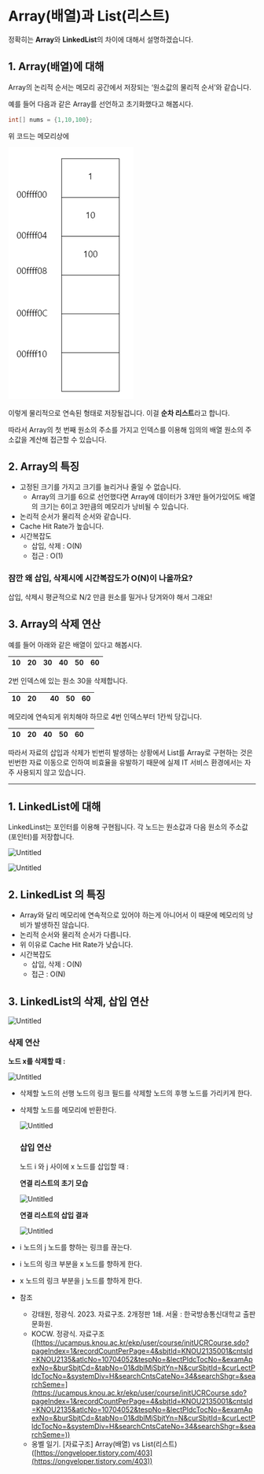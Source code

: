 # Array(배열)과 List(리스트)

정확히는 **Array**와 **LinkedList**의 차이에 대해서 설명하겠습니다.

## 1. Array(배열)에 대해

Array의 논리적 순서는 메모리 공간에서 저장되는 ‘원소값의 물리적 순서’와 같습니다.

예를 들어 다음과 같은 Array를 선언하고 초기화했다고 해봅시다.

```java
int[] nums = {1,10,100};
```

위 코드는 메모리상에

![Untitled](자료구조/Array(배열)과_List(리스트)/Untitled.png)

이렇게 물리적으로 연속된 형태로 저장될겁니다. 이걸 **순차 리스트**라고 합니다.

따라서 Array의 첫 번째 원소의 주소를 가지고 인덱스를 이용해 임의의 배열 원소의 주소값을 계산해 접근할 수 있습니다.

## 2. Array의 특징

- 고정된 크기를 가지고 크기를 늘리거나 줄일 수 없습니다.
    - Array의 크기를 6으로 선언했다면 Array에 데이터가 3개만 들어가있어도 배열의 크기는 6이고 3만큼의 메모리가 낭비될 수 있습니다.
- 논리적 순서가 물리적 순서와 같습니다.
- Cache Hit Rate가 높습니다.
- 시간복잡도
    - 삽입, 삭제 : O(N)
    - 접근 :  O(1)

### 잠깐 왜 삽입, 삭제시에 시간복잡도가 O(N)이 나올까요?

삽입, 삭제시 평균적으로 N/2 만큼 원소를 밀거나 당겨와야 해서 그래요!

## 3. Array의 삭제 연산

예를 들어 아래와 같은 배열이 있다고 해봅시다.

| 10 | 20 | 30 | 40 | 50 | 60 |
| --- | --- | --- | --- | --- | --- |

2번 인덱스에 있는 원소 30을 삭제합니다.

| 10 | 20 |  | 40 | 50 | 60 |
| --- | --- | --- | --- | --- | --- |

메모리에 연속되게 위치해야 하므로 4번 인덱스부터 1칸씩 당깁니다.

| 10 | 20 | 40 | 50 | 60 |  |
| --- | --- | --- | --- | --- | --- |

따라서 자료의 삽입과 삭제가 빈번히 발생하는 상황에서 List를 Array로 구현하는 것은 빈번한 자료 이동으로 인하여 비효율을 유발하기 때문에 실제 IT 서비스 환경에서는 자주 사용되지 않고 있습니다.

---

## 1. LinkedList에 대해

LinkedLinst는 포인터를 이용해 구현됩니다. 각 노드는 원소값과 다음 원소의 주소값(포인터)를 저장합니다.

![Untitled](Array(%E1%84%87%E1%85%A2%E1%84%8B%E1%85%A7%E1%86%AF)%E1%84%80%E1%85%AA%20List(%E1%84%85%E1%85%B5%E1%84%89%E1%85%B3%E1%84%90%E1%85%B3)%20f7c086211fdc410c9455bdf8d3893907/Untitled%201.png)

![Untitled](Array(%E1%84%87%E1%85%A2%E1%84%8B%E1%85%A7%E1%86%AF)%E1%84%80%E1%85%AA%20List(%E1%84%85%E1%85%B5%E1%84%89%E1%85%B3%E1%84%90%E1%85%B3)%20f7c086211fdc410c9455bdf8d3893907/Untitled%202.png)

## 2. LinkedList 의 특징

- Array와 달리 메모리에 연속적으로 있어야 하는게 아니어서 이 때문에 메모리의 낭비가 발생하진 않습니다.
- 논리적 순서와 물리적 순서가 다릅니다.
- 위 이유로 Cache Hit Rate가 낮습니다.
- 시간복잡도
    - 삽입, 삭제 : O(N)
    - 접근 : O(N)
    

## 3. LinkedList의 삭제, 삽입 연산

![Untitled](Array(%E1%84%87%E1%85%A2%E1%84%8B%E1%85%A7%E1%86%AF)%E1%84%80%E1%85%AA%20List(%E1%84%85%E1%85%B5%E1%84%89%E1%85%B3%E1%84%90%E1%85%B3)%20f7c086211fdc410c9455bdf8d3893907/Untitled%201.png)

### 삭제 연산

**노드 x를 삭제할 때 :**

![Untitled](Array(%E1%84%87%E1%85%A2%E1%84%8B%E1%85%A7%E1%86%AF)%E1%84%80%E1%85%AA%20List(%E1%84%85%E1%85%B5%E1%84%89%E1%85%B3%E1%84%90%E1%85%B3)%20f7c086211fdc410c9455bdf8d3893907/Untitled%203.png)

- 삭제할 노드의 선행 노드의 링크 필드를 삭제할 노드의 후행 노드를 가리키게 한다.
- 삭제할 노드를 메모리에 반환한다.
    
    ![Untitled](Array(%E1%84%87%E1%85%A2%E1%84%8B%E1%85%A7%E1%86%AF)%E1%84%80%E1%85%AA%20List(%E1%84%85%E1%85%B5%E1%84%89%E1%85%B3%E1%84%90%E1%85%B3)%20f7c086211fdc410c9455bdf8d3893907/Untitled%204.png)
    
    ### 삽입 연산
    
    노드 i 와 j 사이에 x 노드를 삽입할 때 :
    
    **연결 리스트의 초기 모습**
    
    ![Untitled](Array(%E1%84%87%E1%85%A2%E1%84%8B%E1%85%A7%E1%86%AF)%E1%84%80%E1%85%AA%20List(%E1%84%85%E1%85%B5%E1%84%89%E1%85%B3%E1%84%90%E1%85%B3)%20f7c086211fdc410c9455bdf8d3893907/Untitled%205.png)
    
    **연결 리스트의 삽입 결과**
    
    ![Untitled](Array(%E1%84%87%E1%85%A2%E1%84%8B%E1%85%A7%E1%86%AF)%E1%84%80%E1%85%AA%20List(%E1%84%85%E1%85%B5%E1%84%89%E1%85%B3%E1%84%90%E1%85%B3)%20f7c086211fdc410c9455bdf8d3893907/Untitled%206.png)
    
- i 노드의 j 노드를 향하는 링크를 끊는다.
- i 노드의 링크 부분을 x 노드를 향하게 한다.
- x 노드의 링크 부분을 j 노드를 향하게 한다.

- 참조
    - 강태원, 정광식. 2023. 자료구조. 2개정판 1쇄. 서울 : 한국방송통신대학교 출판문화원.
    - KOCW. 정광식. 자료구조([https://ucampus.knou.ac.kr/ekp/user/course/initUCRCourse.sdo?pageIndex=1&recordCountPerPage=4&sbjtId=KNOU2135001&cntsId=KNOU2135&atlcNo=10704052&tespNo=&lectPldcTocNo=&examApexNo=&burSbjtCd=&tabNo=01&dblMjSbjtYn=N&curSbjtId=&curLectPldcTocNo=&systemDiv=H&searchCntsCateNo=34&searchShgr=&searchSeme=](https://ucampus.knou.ac.kr/ekp/user/course/initUCRCourse.sdo?pageIndex=1&recordCountPerPage=4&sbjtId=KNOU2135001&cntsId=KNOU2135&atlcNo=10704052&tespNo=&lectPldcTocNo=&examApexNo=&burSbjtCd=&tabNo=01&dblMjSbjtYn=N&curSbjtId=&curLectPldcTocNo=&systemDiv=H&searchCntsCateNo=34&searchShgr=&searchSeme=))
    - 옹벨 일기. [자료구조] Array(배열) vs List(리스트)([https://ongveloper.tistory.com/403](https://ongveloper.tistory.com/403))
